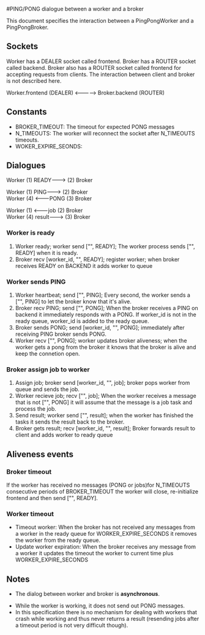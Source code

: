 #PING/PONG dialogue between a worker and a broker

This document specifies the interaction between a PingPongWorker and a PingPongBroker. 

## Sockets
Worker has a DEALER socket called frontend. Broker has a ROUTER socket called backend. Broker also has a ROUTER socket called frontend for accepting requests from clients. The interaction between client and broker is not described here. 

Worker.frontend (DEALER) <-----> Broker.backend (ROUTER)

## Constants

* BROKER_TIMEOUT: The timeout for expected PONG messages
* N_TIMEOUTS: The worker will reconnect the socket after N_TIMEOUTS timeouts.
* WOKER_EXPIRE_SEONDS:


## Dialogues

Worker  (1) READY--->      (2)    Broker

Worker  (1) PING--->       (2)    Broker<br/>
Worker  (4)     <---PONG   (3)    Broker

Worker  (1)     <---job    (2)    Broker<br/>
Worker  (4) result--->     (3)    Broker
<!-- Worker       <---EXIT    Broker -->

### Worker is ready
1. Worker ready; worker send ["", READY]; The worker process sends ["", READY] when it is ready. 
2. Broker recv [worker_id, "", READY]; register worker; when broker receives READY on BACKEND it adds worker to queue

### Worker sends PING
1. Worker heartbeat; send ["", PING]; Every second, the worker sends a ["", PING] to let the broker know that it's alive. 
2. Broker recv PING; send ["", PONG]; When the broker receives a PING on backend it immediately responds with a PONG. If worker_id is not in the ready queue, worker_id is added to the ready queue.
3. Broker sends PONG; send [worker_id, "", PONG]; immediately after receiving PING broker sends PONG.
4. Worker recv ["", PONG]; worker updates broker aliveness; when the worker gets a pong from the broker it knows that the broker is alive and keep the connetion open.

### Broker assign job to worker
1. Assign job; broker send [worker_id, "", job]; broker pops worker from queue and sends the job.
2. Worker recieve job; recv ["", job]; When the worker receives a message that is not ["", PONG] it will assume that the message is a job task and process the job.   
3. Send result; worker send ["", result]; when the worker has finished the tasks it sends the result back to the broker.
4. Broker gets result; recv [worker_id, "", result]; Broker forwards result to client and adds worker to ready queue 

## Aliveness events
### Broker timeout
If the worker has received no messages (PONG or jobs)for N_TIMEOUTS consecutive periods of BROKER_TIMEOUT the worker will close, re-initialize frontend and then send ["", READY].

### Worker timeout
* Timeout worker: When the broker has not received any messages from a worker in the ready queue for WORKER_EXPIRE_SECONDS it removes the worker from the ready queue.
* Update worker expiration: When the broker receives any message from a worker it updates the timeout the worker to current time plus WORKER_EXPIRE_SECONDS

<!-- * Worker exit; recv ["", EXIT]; If the worker receives exit message it will exit the process.  -->





<!-- ### Broker -->


<!-- * Kill worker; send [worker_id, "", EXIT]; broker removes worker from queue and sends exit message.  -->

## Notes
* The dialog between worker and broker is **asynchronous**.
<!-- When the broker send EXIT to a worker, the worker does not send an acknowledgement. Hence the broker does not contain state infomation about the worker. -->
* While the worker is working, it does not send out PONG messages. 
* In this specification there is no mechanism for dealing with workers that crash while working and thus never returns a result (resending jobs after a timeout period is not very difficult though).

